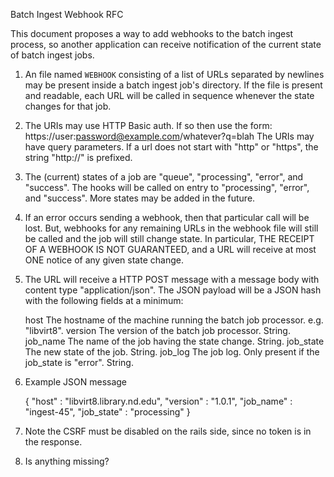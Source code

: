 Batch Ingest Webhook RFC

This document proposes a way to add webhooks to the batch ingest process, so
another application can receive notification of the current state of batch
ingest jobs.

1. An file named `WEBHOOK` consisting of a list of URLs separated by newlines
may be present inside a batch ingest job's directory. If the file is present
and readable, each URL will be called in sequence whenever the state changes
for that job.

2. The URIs may use HTTP Basic auth. If so then use the form:
https://user:password@example.com/whatever?q=blah The URIs may have query
parameters. If a url does not start with "http" or "https", the string
"http://" is prefixed.

3. The (current) states of a job are "queue", "processing", "error", and
"success". The hooks will be called on entry to "processing", "error", and
"success". More states may be added in the future.

4. If an error occurs sending a webhook, then that particular call will be
lost. But, webhooks for any remaining URLs in the webhook file will still be
called and the job will still change state. In particular, THE RECEIPT OF A
WEBHOOK IS NOT GUARANTEED, and a URL will receive at most ONE notice of any
given state change.

5. The URL will receive a HTTP POST message with a message body with content
type "application/json". The JSON payload will be a JSON hash with the
following fields at a minimum:

    host        The hostname of the machine running the batch job processor. e.g. "libvirt8".
    version     The version of the batch job processor. String.
    job_name    The name of the job having the state change. String.
    job_state   The new state of the job. String.
    job_log     The job log. Only present if the job_state is "error". String.

6. Example JSON message

    {
        "host" : "libvirt8.library.nd.edu",
        "version" : "1.0.1",
        "job_name" : "ingest-45",
        "job_state" : "processing"
    }

6. Note the CSRF must be disabled on the rails side, since no token is in the
response.

7. Is anything missing?
